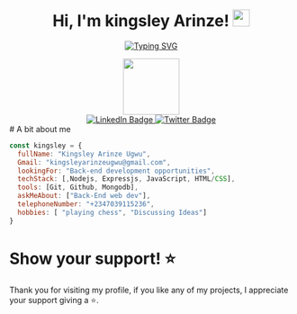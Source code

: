 
<h1 align="center">
Hi, I'm kingsley Arinze!
	<a href="https://github.com/RaphDasilva" target="_self">
		<img src="https://media.giphy.com/media/hvRJCLFzcasrR4ia7z/giphy.gif" width="30">
	</a>
</h1>
<p align="center">
	<a href="https://git.io/typing-svg"><img src="https://readme-typing-svg.herokuapp.com?font=Fira+Code&weight=600&pause=1000&color=F7855B&width=435&lines=Backend+Developer+;Open+to+new+opportunities." alt="Typing SVG" /></a>
  </p>

  <div id="header" align="center">
  <img src="https://media.giphy.com/media/u2pmTWUi0MXjyrMaVj/giphy.gif" width="100"/>
</div>


<div id="badges" align="center">
  <a href="https://www.linkedin.com/in/kingsley-arinze-a55390213/">
    <img src="https://img.shields.io/badge/LinkedIn-blue?style=for-the-badge&logo=linkedin&logoColor=white" alt="LinkedIn Badge"/>
  </a>
  <a href="https://twitter.com/Arizonaveryon">
    <img src="https://img.shields.io/badge/Twitter-blue?style=for-the-badge&logo=twitter&logoColor=white" alt="Twitter Badge"/>
  </a>
  </div>
 # A bit about me
 
```javascript
const kingsley = {
  fullName: "Kingsley Arinze Ugwu",
  Gmail: "kingsleyarinzeugwu@gmail.com",
  lookingFor: "Back-end development opportunities",
  techStack: [,Nodejs, Expressjs, JavaScript, HTML/CSS],
  tools: [Git, Github, Mongodb],
  askMeAbout: ["Back-End web dev"],
  telephoneNumber: "+2347039115236",
  hobbies: [ "playing chess", "Discussing Ideas"]
}
```


<!-- [![Kingsley Arinze stats](https://github-readme-stats.vercel.app/api?username=KizoDev&show_icons=true&theme=buefy&bg_color=faf5fa)](https://github.com/KizoDev/github-readme-stats)
[![Top Langs](https://github-readme-stats.vercel.app/api/top-langs/?username=KizoDev&show_icons=true&theme=buefy&bg_color=faf5fa)](https://github.com/KizoDev/github-readme-stats)
   -->
 # Show your support! ⭐
  Thank you for visiting my profile, if you like any of my projects, I appreciate your support giving a :star:.
<!--
**rivasbolinga/rivasbolinga** is a ✨ _special_ ✨ repository because its `README.md` (this file) appears on your GitHub profile.



